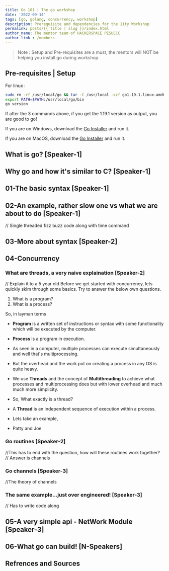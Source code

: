 ```yaml
---  
title: Go 101 | The go workshop
date: '2022-09-14'  
tags: [go, golang, concurrency, workshop]  
description: Prerequisite and dependencies for the 11ty Workshop  
permalink: posts/{{ title | slug }}/index.html
author_name: The mentor team of HACKERSPACE PESUECC
author_link : /members
---
```


> Note : Setup and Pre-requisites are a must, the mentors will NOT be helping you install go during workshop.

## Pre-requisites | Setup 

For linux :
```bash
sudo rm -rf /usr/local/go && tar -C /usr/local -xzf go1.19.1.linux-amd64.tar.gz
export PATH=$PATH:/usr/local/go/bin
go version
```
If after the 3 commands above, if you get the 1.19.1 version as output, you are good to go!

If you are on Windows, download the [Go Installer](https://go.dev/dl/go1.19.1.windows-amd64.msi) and run it. 

If you are on MacOS, download the [Go Installer](https://go.dev/dl/go1.19.1.darwin-amd64.pkg) and run it.

## What is go? [Speaker-1]

## Why go and how it's similar to C? [Speaker-1]

## 01-The basic syntax  [Speaker-1]

## 02-An example, rather slow one vs what we are about to do [Speaker-1]

// Single threaded fizz buzz code along with time command

## 03-More about syntax [Speaker-2]

## 04-Concurrency

### What are threads, a very naive explaination [Speaker-2]

// Explain it to a 5 year old
Before we get started with concurrency, lets quickly skim through some basics. Try to answer the below own questions.
1. What is a program?
2. What is a process?

So, in layman terms    
* **Program** is a written set of instructions or syntax with some functionality which will be executed by the computer.
* **Process** is a program in execution.

* As seen in a computer, multiple processes can execute simultaneously and well that's multiprocessing.
* But the overhead and the work put on creating a process in any OS is quite heavy.
* We use **Threads** and the concept of **Multithreading** to achieve what processes and multiprocessing does but with lower overhead and much much more simplicity.
* So, What exactly is a thread?
* A **Thread** is an independent sequence of execution within a process.

* Lets take an example,
* Patty and Joe 
### Go routines [Speaker-2]

//This has to end with the question, how will these routines work together?
// Answer is channels

### Go channels [Speaker-3]

//The theory of channels

### The same example...just over engineered! [Speaker-3]

// Has to write code along

## 05-A very simple api - NetWork Module  [Speaker-3]

## 06-What go can build! [N-Speakers]

## Refrences and Sources



